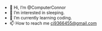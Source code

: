 - 👋 Hi, I’m @ComputerConnor
- 👀 I’m interested in sleeping.
- 🌱 I’m currently learning coding.
- 📫 How to reach me cj9366455@gmail.com

<!---
ComputerConnor/ComputerConnor is a ✨ special ✨ repository because its `README.md` (this file) appears on your GitHub profile.
You can click the Preview link to take a look at your changes.
--->
